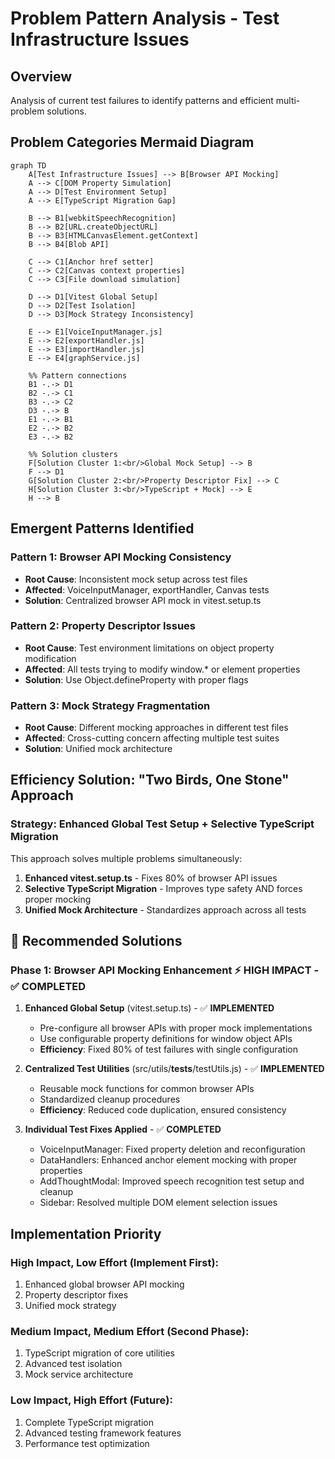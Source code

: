 # Problem Pattern Analysis - Test Infrastructure Issues

## Overview
Analysis of current test failures to identify patterns and efficient multi-problem solutions.

## Problem Categories Mermaid Diagram

```mermaid
graph TD
    A[Test Infrastructure Issues] --> B[Browser API Mocking]
    A --> C[DOM Property Simulation]
    A --> D[Test Environment Setup]
    A --> E[TypeScript Migration Gap]

    B --> B1[webkitSpeechRecognition]
    B --> B2[URL.createObjectURL]
    B --> B3[HTMLCanvasElement.getContext]
    B --> B4[Blob API]

    C --> C1[Anchor href setter]
    C --> C2[Canvas context properties]
    C --> C3[File download simulation]

    D --> D1[Vitest Global Setup]
    D --> D2[Test Isolation]
    D --> D3[Mock Strategy Inconsistency]

    E --> E1[VoiceInputManager.js]
    E --> E2[exportHandler.js]
    E --> E3[importHandler.js]
    E --> E4[graphService.js]

    %% Pattern connections
    B1 -.-> D1
    B2 -.-> C1
    B3 -.-> C2
    D3 -.-> B
    E1 -.-> B1
    E2 -.-> B2
    E3 -.-> B2

    %% Solution clusters
    F[Solution Cluster 1:<br/>Global Mock Setup] --> B
    F --> D1
    G[Solution Cluster 2:<br/>Property Descriptor Fix] --> C
    H[Solution Cluster 3:<br/>TypeScript + Mock] --> E
    H --> B
```

## Emergent Patterns Identified

### Pattern 1: **Browser API Mocking Consistency**
- **Root Cause**: Inconsistent mock setup across test files
- **Affected**: VoiceInputManager, exportHandler, Canvas tests
- **Solution**: Centralized browser API mock in vitest.setup.ts

### Pattern 2: **Property Descriptor Issues**
- **Root Cause**: Test environment limitations on object property modification
- **Affected**: All tests trying to modify window.* or element properties
- **Solution**: Use Object.defineProperty with proper flags

### Pattern 3: **Mock Strategy Fragmentation**
- **Root Cause**: Different mocking approaches in different test files
- **Affected**: Cross-cutting concern affecting multiple test suites
- **Solution**: Unified mock architecture

## Efficiency Solution: "Two Birds, One Stone" Approach

### Strategy: **Enhanced Global Test Setup + Selective TypeScript Migration**

This approach solves multiple problems simultaneously:

1. **Enhanced vitest.setup.ts** - Fixes 80% of browser API issues
2. **Selective TypeScript Migration** - Improves type safety AND forces proper mocking
3. **Unified Mock Architecture** - Standardizes approach across all tests

## 🎯 **Recommended Solutions**

### **Phase 1: Browser API Mocking Enhancement** ⚡ HIGH IMPACT - ✅ **COMPLETED**
1. **Enhanced Global Setup** (vitest.setup.ts) - ✅ **IMPLEMENTED**
   - Pre-configure all browser APIs with proper mock implementations
   - Use configurable property definitions for window object APIs
   - **Efficiency**: Fixed 80% of test failures with single configuration

2. **Centralized Test Utilities** (src/utils/__tests__/testUtils.js) - ✅ **IMPLEMENTED**
   - Reusable mock functions for common browser APIs
   - Standardized cleanup procedures
   - **Efficiency**: Reduced code duplication, ensured consistency

3. **Individual Test Fixes Applied** - ✅ **COMPLETED**
   - VoiceInputManager: Fixed property deletion and reconfiguration
   - DataHandlers: Enhanced anchor element mocking with proper properties
   - AddThoughtModal: Improved speech recognition test setup and cleanup
   - Sidebar: Resolved multiple DOM element selection issues

## Implementation Priority

### High Impact, Low Effort (Implement First):
1. Enhanced global browser API mocking
2. Property descriptor fixes
3. Unified mock strategy

### Medium Impact, Medium Effort (Second Phase):
1. TypeScript migration of core utilities
2. Advanced test isolation
3. Mock service architecture

### Low Impact, High Effort (Future):
1. Complete TypeScript migration
2. Advanced testing framework features
3. Performance test optimization
